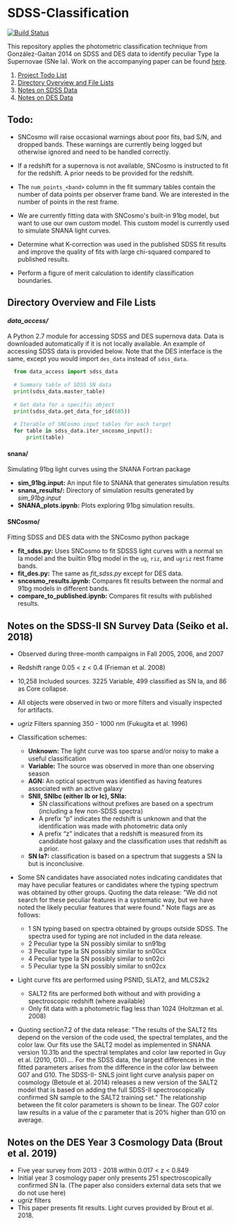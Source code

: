 # SDSS-Classification

  [![Build Status](https://travis-ci.com/mwvgroup/SDSS-Classification.svg?token=MKWwaqNeMpyaNQ2HGxM7&branch=master)](https://travis-ci.com/mwvgroup/SDSS-Classification)

  This repository applies the photometric classification technique from González-Gaitan 
  2014 on SDSS and DES data to identify peculiar Type Ia Supernovae (SNe Ia). 
  Work on the accompanying paper can be found [here](https://github.com/mwvgroup/91bg_paper).
  
1. [Project Todo List](#todo)
1. [Directory Overview and File Lists](#directory-overview-and-file-lists)
1. [Notes on SDSS Data](#notes-on-the-sdss-ii-sn-survey-data-seiko-et-al-2018)
1. [Notes on DES Data](#notes-on-the-des-year-3-cosmology-data-brout-et-al-2019)

## Todo:

- SNCosmo will raise occasional warnings about poor fits, bad S/N, and dropped bands. These warnings are currently being logged but otherwise ignored and need to be handled correctly.

- If a redshift for a supernova is not available, SNCosmo is instructed to fit for the redshift. A prior needs to be provided for the redshift.

- The `num_points_<band>` column in the fit summary tables contain the number of data points per observer frame band. We are interested in the number of points in the rest frame.

- We are currently fitting data with SNCosmo's built-in 91bg model, but want to use our own custom model. This custom model is currently used to simulate SNANA light curves.

- Determine what K-correction was used in the published SDSS fit results and improve the quality of fits with large chi-squared compared to published results.

- Perform a figure of merit calculation to identify classification boundaries.

## Directory Overview and File Lists

#### *data_access/* 

  A Python 2.7 module for accessing SDSS and DES supernova data. Data is downloaded
  automatically if it is not locally available. An example of accessing SDSS data
  is provided below. Note that the DES interface is the same, except you would
  import `des_data` instead of `sdss_data`.

```python
  from data_access import sdss_data
  
  # Summary table of SDSS SN data
  print(sdss_data.master_table) 
  
  # Get data for a specific object
  print(sdss_data.get_data_for_id(685))
  
  # Iterable of SNCosmo input tables for each target
  for table in sdss_data.iter_sncosmo_input():
      print(table)
```

#### snana/ 

  Simulating 91bg light curves using the SNANA Fortran package

- **sim_91bg.input:** An input file to SNANA that generates simulation results
- **snana_results/:** Directory of simulation results generated by *sim_91bg.input*
- **SNANA_plots.ipynb:** Plots exploring 91bg simulation results.

  

#### SNCosmo/

  Fitting SDSS and DES data with the SNCosmo python package

- **fit_sdss.py:** Uses SNCosmo to fit SDSSS light curves with a normal sn Ia model and the builtin 91bg model in the `ug`, `riz`, and `ugriz` rest frame bands.
- **fit_des.py:** The same as *fit_sdss.py* except for DES data.
- **sncosmo_results.ipynb:** Compares fit results between the normal and 91bg models in different bands.
- **compare_to_published.ipynb:** Compares fit results with published results.

## Notes on the SDSS-II SN Survey Data (Seiko et al. 2018)

- Observed during three-month campaigns in Fall 2005, 2006, and 2007
- Redshift range 0.05 < z < 0.4 (Frieman et al. 2008)
- 10,258 Included sources. 3225 Variable, 499 classified as SN Ia, and 86 as Core collapse.
- All objects were observed in two or more filters and visually inspected for artifacts.
- *ugriz* Filters spanning 350 - 1000 nm (Fukugita et al. 1996)
- Classification schemes:
  - **Unknown:** The light curve was too sparse and/or noisy to make a useful classification
  - **Variable:** The source was observed in more than one observing season
  - **AGN:** An optical spectrum was identified as having features associated with an active galaxy
  - **SNII, SNIbc (either Ib or Ic), SNIa:** 
    - SN classifications without prefixes are based on a spectrum (including a few non-SDSS spectra)
    - A prefix “p” indicates the redshift is unknown and that the identification was made with photometric data only
    - A prefix “z” indicates that a redshift is measured from its candidate host galaxy and the classification uses that redshift as a prior. 
  - **SN Ia?:** classification is based on a spectrum that suggests a SN Ia but is inconclusive.
- Some SN candidates have associated notes indicating candidates that may have peculiar features or candidates where the typing spectrum was obtained by other groups. Quoting the data release: "We did not search for these peculiar features in a systematic way, but we have noted the likely peculiar features that were found." Note flags are as follows:
  - 1  SN typing based on spectra obtained by groups outside SDSS. The spectra used for typing are not included in the data release. 
  - 2  Peculiar type Ia SN possibly similar to sn91bg 
  - 3  Peculiar type Ia SN possibly similar to sn00cx 
  - 4  Peculiar type Ia SN possibly similar to sn02ci 
  - 5  Peculiar type Ia SN possibly similar to sn02cx 
- Light curve fits are performed using PSNID, SLAT2, and MLCS2k2
  - SALT2 fits are performed both without and with providing a spectroscopic redshift (where available)
  - Only fit data with a photometric flag less than 1024 (Holtzman et al. 2008)

- Quoting section7.2 of the data release:  "The results of the SALT2 fits depend on the version of the code used, the spectral templates, and the color law. Our fits use the SALT2 model as implemented in SNANA version 10.31b and the spectral templates and color law reported in Guy et al. (2010, G10).... For the SDSS data, the largest differences in the fitted parameters arises from the difference in the color law between G07 and G10. The SDSS-II- SNLS joint light curve analysis paper on cosmology (Betoule et al. 2014) releases a new version of the SALT2 model that is based on adding the full SDSS-II spectroscopically confirmed SN sample to the SALT2 training set." The relationship between the fit color parameters is shown to be linear. The G07 color law results in a value of the *c* parameter that is 20% higher than G10 on average.

## Notes on the DES Year 3 Cosmology Data (Brout et al. 2019)

- Five year survey from 2013 - 2018 within 0.017 < z < 0.849
- Initial year 3 cosmology paper only presents 251 spectroscopically confirmed SN Ia. (The paper also considers external data sets that we do not use here)
- *ugriz* filters
- This paper presents fit results. Light curves provided by Brout et al. 2018.
